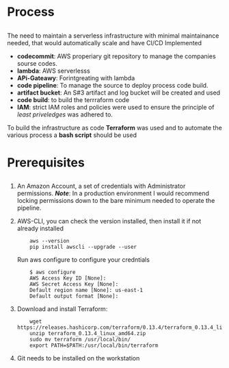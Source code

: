 <!--Headings -->
# Process
<!-- body -->
##

The need to maintain a serverless infrastructure with minimal maintainance needed, that would automatically scale and have CI/CD Implemented

* **codecommit**: AWS properiary git repository to manage the companies sourse codes.
* **lambda**: AWS serverlesss
* **APi-Gateawy**: Forintgreating with lambda 
* **code pipeline**: To manage the source to deploy process code build.
* **artifact bucket**: An S#3 artifact and log bucket will be created and used
* **code build**: to build the terrraform code
* **IAM**: strict IAM roles and policies were used to ensure the principle of *least priveledges* was adhered to.

To build the infrastructure as code **Terraform** was used and to automate the various process a **bash script** should be used

<!--Headings -->
# Prerequisites
<!-- body -->
##
<!--OL -->
1. An Amazon Account, a set of credentials with Administrator permissions. ***Note***: In a production environment I would recommend locking permissions down to the bare minimum needed to operate the pipeline.

1. AWS-CLI, you can check the version installed, then install it if not already installed
    ```
        aws --version
        pip install awscli --upgrade --user
    ```
    Run aws configure to configure your credntials
    ```
        $ aws configure
        AWS Access Key ID [None]: 
        AWS Secret Access Key [None]: 
        Default region name [None]: us-east-1
        Default output format [None]: 
1. Download and install Terraform:
    ```
        wget https://releases.hashicorp.com/terraform/0.13.4/terraform_0.13.4_linux_amd64.zip
        unzip terraform_0.13.4_linux_amd64.zip
        sudo mv terraform /usr/local/bin/
        export PATH=$PATH:/usr/local/bin/terraform
    ```
1. Git needs to be installed on the workstation
